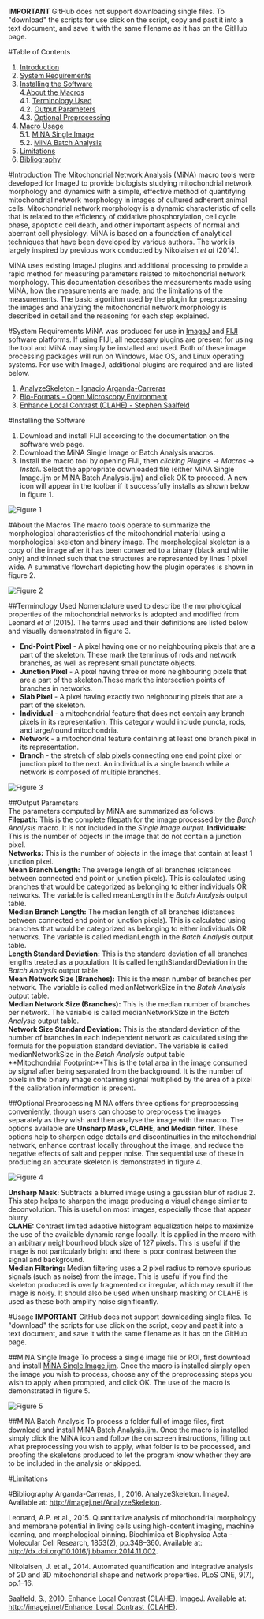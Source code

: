 
**IMPORTANT**
GitHub does not support downloading single files. To "download" the scripts for use click on the script, copy and past it into a text document, and save it with the same filename as it has on the GitHub page.  


#Table of Contents
1. [Introduction](#introduction)  
2. [System Requirements](#system-requirements)  
3. [Installing the Software](#installing-the-software)  
4.[About the Macros](#about-the-macros)  
4.1. [Terminology Used](#terminology-used)  
4.2. [Output Parameters](#output-parameters)  
4.3. [Optional Preprocessing](#optional-preprocessing)  
5. [Macro Usage](#macro-usage)  
5.1. [MiNA Single Image](#mina-single-image)  
5.2. [MiNA Batch Analysis](#mina-batch-analysis)  
6. [Limitations](#limitations)  
7. [Bibliography](#bibliography)  

#Introduction
The Mitochondrial Network Analysis (MiNA) macro tools were developed for ImageJ to provide biologists studying mitochondrial network morphology and dynamics with a simple, effective method of quantifying mitochondrial network morphology in images of cultured adherent animal cells. Mitochondrial network morphology is a dynamic characteristic of cells that is related to the efficiency of oxidative phosphorylation, cell cycle phase, apoptotic cell death, and other important aspects of normal and aberrant cell physiology. MiNA is based on a foundation of analytical techniques that have been developed by  various authors.  The work is largely inspired by previous work conducted by Nikolaisen _et al_ (2014).

MiNA uses existing ImageJ plugins and additional processing to provide a rapid method for measuring parameters related to mitochondrial network morphology. This documentation describes the measurements made using MiNA, how the measurements are made, and the limitations of the measurements. The basic algorithm used by the plugin for preprocessing the images and analyzing the mitochondrial network morphology is described in detail and the reasoning for each step explained.

#System Requirements
MiNA was produced for use in [ImageJ](https://imagej.nih.gov/ij/index.html) and [FIJI](https://fiji.sc/) software platforms. If using FIJI, all necessary plugins are present for using the tool and MiNA may simply be installed and used. Both of these image processing packages will run on Windows, Mac OS, and Linux operating systems. For use with ImageJ, additional plugins are required and are listed below.  

1. [AnalyzeSkeleton - 	Ignacio Arganda-Carreras](http://imagej.net/AnalyzeSkeleton)  
2. [Bio-Formats - Open Microscopy Environment](http://imagej.net/Bio-Formats)  
3. [Enhance Local Contrast (CLAHE) - Stephen Saalfeld](http://imagej.net/Enhance_Local_Contrast_(CLAHE))  

#Installing the Software
1. Download and install FIJI according to the documentation on the software web page.  
2. Download the MiNA Single Image or Batch Analysis macros.  
3. Install the macro tool by opening FIJI, then _clicking Plugins -> Macros -> Install_. Select the appropriate downloaded file (either MiNA Single Image.ijm or MiNA Batch Analysis.ijm) and click OK to proceed. A new icon will appear in the toolbar if it successfully installs as shown below in figure 1.  

![Figure 1](https://github.com/ScienceToolkit/MiNA/blob/master/Documentation%20Images/F1.png)

#About the Macros
The macro tools operate to summarize the morphological characteristics of the mitochondrial material using a morphological skeleton and binary image. The morphological skeleton is a copy of the image after it has been converted to a binary (black and white only) and thinned such that the structures are represented by lines 1 pixel wide. A summative flowchart depicting how the plugin operates is shown in figure 2.  

![Figure 2](https://github.com/ScienceToolkit/MiNA/blob/master/Documentation%20Images/F2.png)

##Terminology Used
Nomenclature used to describe the morphological properties of the mitochondrial networks is adopted and modified from Leonard *et al* (2015). The terms used and their definitions are listed below and visually demonstrated in figure 3.   
* **End-Point Pixel** - A pixel having one or no neighbouring pixels that are a part of the skeleton. These mark the terminus of rods and network branches, as well as represent small punctate objects.  
* **Junction Pixel** - A pixel having three or more neighbouring pixels that are a part of the skeleton.These mark the intersection points of branches in networks.  
* **Slab Pixel** - A pixel having exactly two neighbouring pixels that are a part of the skeleton. 
* **Individual** - a mitochondrial feature that does not contain any branch pixels in its representation. This category would include puncta, rods, and large/round mitochondria. 
* **Network** - a mitochondrial feature containing at least one branch pixel in its representation.
* **Branch** - the stretch of slab pixels connecting one end point pixel or junction pixel to the next. An individual is a single branch while a network is composed of multiple branches.  

![Figure 3](https://github.com/ScienceToolkit/MiNA/blob/master/Documentation%20Images/F3.png)

##Output Parameters  
The parameters computed by MiNA are summarized as follows:  
**Filepath:** This is the complete filepath for the image processed by the *Batch Analysis* macro. It is not included in the *Single Image output.*
**Individuals:** This is the number of objects in the image that do not contain a junction pixel.  
**Networks:** This is the number of objects in the image that contain at least 1 junction pixel.  
**Mean Branch Length:** The average length of all branches (distances between connected end point or junction pixels). This is calculated using branches that would be categorized as belonging to either individuals OR networks. The variable is called meanLength in the *Batch Analysis* output table.  
**Median Branch Length:** The median length of all branches (distances between connected end point or junction pixels). This is calculated using branches that would be categorized as belonging to either individuals OR networks. The variable is called medianLength in the *Batch Analysis* output table.  
**Length Standard Deviation:** This is the standard deviation of all branches lengths treated as a population. It is called lengthStandardDeviation in the *Batch Analysis* output table.  
**Mean Network Size (Branches):** This is the mean number of branches per network. The variable is called medianNetworkSize in the *Batch Analysis* output table.    
**Median Network Size (Branches):** This is the median number of branches per network. The variable is called medianNetworkSize in the *Batch Analysis* output table.      
**Network Size Standard Deviation:** This is the standard deviation of the number of branches in each independent network as calculated using the formula for the population standard deviation. The variable is called medianNetworkSize in the *Batch Analysis* output table  
**Mitochondrial Footprint:**This is the total area in the image consumed by signal after being separated from the background. It is the number of pixels in the binary image containing signal multiplied by the area of a pixel if the calibration information is present.  

##Optional Preprocessing
MiNA offers three options for preprocessing conveniently, though users can choose to preprocess the images separately as they wish and then analyse the image with the macro. The options available are **Unsharp Mask, CLAHE, and Median filter**. These options help to sharpen edge details and discontinuities in the mitochondrial network, enhance contrast locally throughout the image, and reduce the negative effects of salt and pepper noise. The sequential use of these in producing an accurate skeleton is demonstrated in figure 4.  

![Figure 4](https://github.com/ScienceToolkit/MiNA/blob/master/Documentation%20Images/F4.png)  

**Unsharp Mask:** Subtracts a blurred image using a gaussian blur of radius 2. This step helps to sharpen the image producing a visual change similar to deconvolution. This is useful on most images, especially those that appear blurry.  
**CLAHE:** Contrast limited adaptive histogram equalization helps to maximize the use of the available dynamic range locally. It is applied in the macro with an arbitrary neighbourhood block size of 127 pixels. This is useful if the image is not particularly bright and there is poor contrast between the signal and background.  
**Median Filtering:** Median filtering uses a 2 pixel radius to remove spurious signals (such as noise) from the image. This is useful if you find the skeleton produced is overly fragmented or irregular, which may result if the image is noisy. It should also be used when unsharp masking or CLAHE is used as these both amplify noise significantly.  

#Usage
**IMPORTANT**
GitHub does not support downloading single files. To "download" the scripts for use click on the script, copy and past it into a text document, and save it with the same filename as it has on the GitHub page.

##MiNA Single Image
To process a single image file or ROI, first download and install [MiNA Single Image.ijm](https://github.com/ScienceToolkit/MiNA/blob/master/MiNA%20ImageJ%20Macros/MiNA%20Batch%20Analysis.ijm). Once the macro is installed simply open the image you wish to process, choose any of the preprocessing steps you wish to apply when prompted, and click OK. The use of the macro is demonstrated in figure 5.  

![Figure 5](https://github.com/ScienceToolkit/MiNA/blob/master/Documentation%20Images/F5.png) 

##MiNA Batch Analysis
To process a folder full of image files, first download and install [MiNA Batch Analysis.ijm](https://github.com/ScienceToolkit/MiNA/blob/master/MiNA%20ImageJ%20Macros/MiNA%20Batch%20Analysis.ijm). Once the macro is installed simply click the MiNA icon and follow the on screen instructions, filling out what preprocessing you wish to apply, what folder is to be processed, and proofing the skeletons produced to let the program know whether they are to be included in the analysis or skipped.  

#Limitations

#Bibliography
Arganda-Carreras, I., 2016. AnalyzeSkeleton. ImageJ. Available at: http://imagej.net/AnalyzeSkeleton.  

Leonard, A.P. et al., 2015. Quantitative analysis of mitochondrial morphology and membrane potential in living cells using high-content imaging, machine learning, and morphological binning. Biochimica et Biophysica Acta - Molecular Cell Research, 1853(2), pp.348–360. Available at: http://dx.doi.org/10.1016/j.bbamcr.2014.11.002.  

Nikolaisen, J. et al., 2014. Automated quantification and integrative analysis of 2D and 3D mitochondrial shape and network properties. PLoS ONE, 9(7), pp.1–16.  

Saalfeld, S., 2010. Enhance Local Contrast (CLAHE). ImageJ. Available at: http://imagej.net/Enhance_Local_Contrast_(CLAHE).






